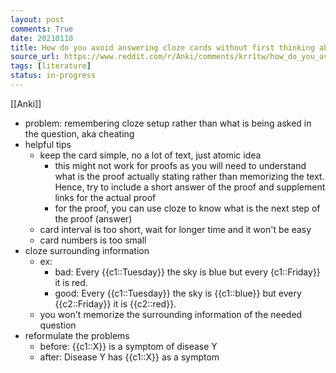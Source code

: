 ```yaml
---
layout: post
comments: True
date: 20210110
title: How do you avoid answering cloze cards without first thinking about the answer ?
source_url: https://www.reddit.com/r/Anki/comments/krr1tw/how_do_you_avoid_answering_cloze_cards_without/
tags: [literature]
status: in-progress
---
```


[[Anki]]

-   problem: remembering cloze setup rather than what is being asked in the question, aka cheating
-   helpful tips
    -   keep the card simple, no a lot of text, just atomic idea
        -   this might not work for proofs as you will need to understand what is the proof actually stating rather than memorizing the text. Hence, try to include a short answer of the proof and supplement links for the actual proof
        -   for the proof, you can use cloze to know what is the next step of the proof (answer)
    -   card interval is too short, wait for longer time and it won't be easy
    -   card numbers is too small
-   cloze surrounding information
    -   ex:
        -   bad: Every \{\{c1::Tuesday}} the sky is blue but every {c1::Friday}} it is red.
        -   good: Every \{\{c1::Tuesday}} the sky is \{\{c1::blue}} but every \{\{c2::Friday}} it is \{\{c2:\:red}}.
    -   you won't memorize the surrounding information of the needed question
-   reformulate the problems
    -   before: \{\{c1::X}} is a symptom of disease Y
    -   after: Disease Y has \{\{c1::X}} as a symptom

